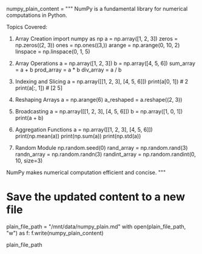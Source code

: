 
numpy_plain_content = """
NumPy is a fundamental library for numerical computations in Python.

Topics Covered:

1. Array Creation
import numpy as np
a = np.array([1, 2, 3])
zeros = np.zeros((2, 3))
ones = np.ones((3,))
arange = np.arange(0, 10, 2)
linspace = np.linspace(0, 1, 5)

2. Array Operations
a = np.array([1, 2, 3])
b = np.array([4, 5, 6])
sum_array = a + b
prod_array = a * b
div_array = a / b

3. Indexing and Slicing
a = np.array([[1, 2, 3], [4, 5, 6]])
print(a[0, 1])  # 2
print(a[:, 1])  # [2 5]

4. Reshaping Arrays
a = np.arange(6)
a_reshaped = a.reshape((2, 3))

5. Broadcasting
a = np.array([[1, 2, 3], [4, 5, 6]])
b = np.array([1, 0, 1])
print(a + b)

6. Aggregation Functions
a = np.array([[1, 2, 3], [4, 5, 6]])
print(np.mean(a))
print(np.sum(a))
print(np.std(a))

7. Random Module
np.random.seed(0)
rand_array = np.random.rand(3)
randn_array = np.random.randn(3)
randint_array = np.random.randint(0, 10, size=3)

NumPy makes numerical computation efficient and concise.
"""

# Save the updated content to a new file
plain_file_path = "/mnt/data/numpy_plain.md"
with open(plain_file_path, "w") as f:
    f.write(numpy_plain_content)

plain_file_path
